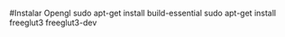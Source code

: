 #Instalar Opengl
  sudo apt-get install build-essential 
  sudo apt-get install freeglut3 freeglut3-dev 
